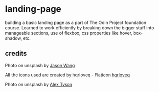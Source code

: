 # landing-page

building a basic landing page as a part of The Odin Project foundation course.
Learned to work efficiently by breaking down the bigger stuff into manageable sections, use of flexbox, css properties like hover, box-shadow, etc.

## credits

Photo on unsplash by [Jason Wang](https://unsplash.com/photos/black-metal-framed-glass-top-table-NxAwryAbtIw)

All the icons used are created by hqrloveq - Flaticon [hqrloveq](https://www.flaticon.com/authors/hqrloveq)

Photo on unsplash by [Alex Tyson](https://unsplash.com/photos/a-living-room-with-a-couch-a-table-and-chairs-Y30Yt8NHtHQ)
